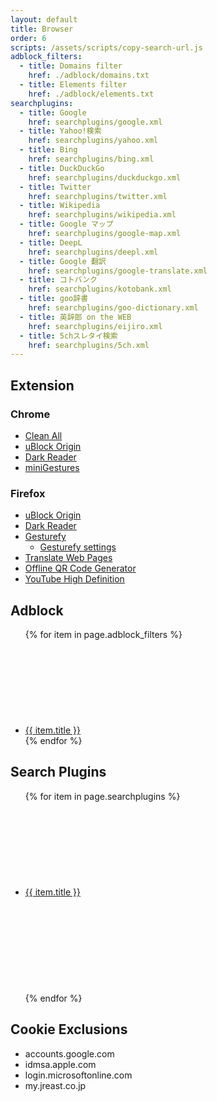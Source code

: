 ```yaml
---
layout: default
title: Browser
order: 6
scripts: /assets/scripts/copy-search-url.js
adblock_filters:
  - title: Domains filter
    href: ./adblock/domains.txt
  - title: Elements filter
    href: ./adblock/elements.txt
searchplugins:
  - title: Google
    href: searchplugins/google.xml
  - title: Yahoo!検索
    href: searchplugins/yahoo.xml
  - title: Bing
    href: searchplugins/bing.xml
  - title: DuckDuckGo
    href: searchplugins/duckduckgo.xml
  - title: Twitter
    href: searchplugins/twitter.xml
  - title: Wikipedia
    href: searchplugins/wikipedia.xml
  - title: Google マップ
    href: searchplugins/google-map.xml
  - title: DeepL
    href: searchplugins/deepl.xml
  - title: Google 翻訳
    href: searchplugins/google-translate.xml
  - title: コトバンク
    href: searchplugins/kotobank.xml
  - title: goo辞書
    href: searchplugins/goo-dictionary.xml
  - title: 英辞郎 on the WEB
    href: searchplugins/eijiro.xml
  - title: 5chスレタイ検索
    href: searchplugins/5ch.xml
---
```


## Extension

### Chrome

- [Clean All](https://chrome.google.com/webstore/detail/pooaemmkohlphkekccfajnbcokjlbehk)
- [uBlock Origin](https://chrome.google.com/webstore/detail/cjpalhdlnbpafiamejdnhcphjbkeiagm)
- [Dark Reader](https://chrome.google.com/webstore/detail/eimadpbcbfnmbkopoojfekhnkhdbieeh)
- [miniGestures](https://chrome.google.com/webstore/detail/apnjnepphihnjahpbfjiebcnpgmjnhfp)

### Firefox

- [uBlock Origin](https://addons.mozilla.org/firefox/addon/ublock-origin/)
- [Dark Reader](https://addons.mozilla.org/ja/firefox/addon/darkreader/)
- [Gesturefy](https://addons.mozilla.org/firefox/addon/gesturefy/)
  - [Gesturefy settings](settings/gesturefy.json)
- [Translate Web Pages](https://addons.mozilla.org/ja/firefox/addon/traduzir-paginas-web/)
- [Offline QR Code Generator](https://addons.mozilla.org/ja/firefox/addon/offline-qr-code-generator/)
- [YouTube High Definition](https://addons.mozilla.org/ja/firefox/addon/youtube-high-definition/)

## Adblock

<ul>
{% for item in page.adblock_filters %}
<li>
  <a href="abp://subscribe/?location={{ item.href | absolute_url }}&title={{ item.title }}">{{ item.title }}</a>
  <a href="{{ item.href }}"><svg class="icon"><use xlink:href="/assets/images/icons.svg#code"></use></svg></a>
</li>
{% endfor %}
</ul>

## Search Plugins

<ul>
{% for item in page.searchplugins %}
<li>
  <a href="/?search-title={{ item.title }}&search-href={{ page.dir }}{{ item.href }}">{{ item.title }}</a>
  <a href="{{ item.href }}"><svg class="icon"><use xlink:href="/assets/images/icons.svg#code"></use></svg></a>
  <a href="javascript:copySearchUrl('{{ item.href }}')"><svg class="icon"><use xlink:href="/assets/images/icons.svg#copy"></use></svg></a>
</li>
{% endfor %}
</ul>

## Cookie Exclusions

- accounts.google.com
- idmsa.apple.com
- login.microsoftonline.com
- my.jreast.co.jp
